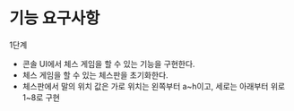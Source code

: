 # 기능 요구사항
1단계 
- 콘솔 UI에서 체스 게임을 할 수 있는 기능을 구현한다. 
- 체스 게임을 할 수 있는 체스판을 초기화한다. 
- 체스판에서 말의 위치 값은 가로 위치는 왼쪽부터 a~h이고, 세로는 아래부터 위로 1~8로 구현 
